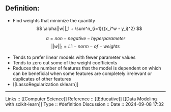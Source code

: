## Definition:

- Find weights that minimize the quantity
$$
\alpha||w||_1 + \sum^n_{i=1}{(x_i*w - y_i)^2}
$$

$$
\alpha = non-negative - hyperparameter
$$
$$
||w||_1 = L1-norm-of-weights
$$

- Tends to prefer linear models with fewer parameter values
- Tends to zero out some of the weight coefficients
- Reduces the number of features that the model is dependent on which can be beneficial when some features are completely irrelevant or duplicates of other features
- [[LassoRegularization sklearn]]
---
Links ::  [[Computer Science]] 
Reference ::  [[Educative]] [[Data Modeling with scikit-learn]]
Type :: #definition
Discussion ::
Date :: 2024-09-08 17:32